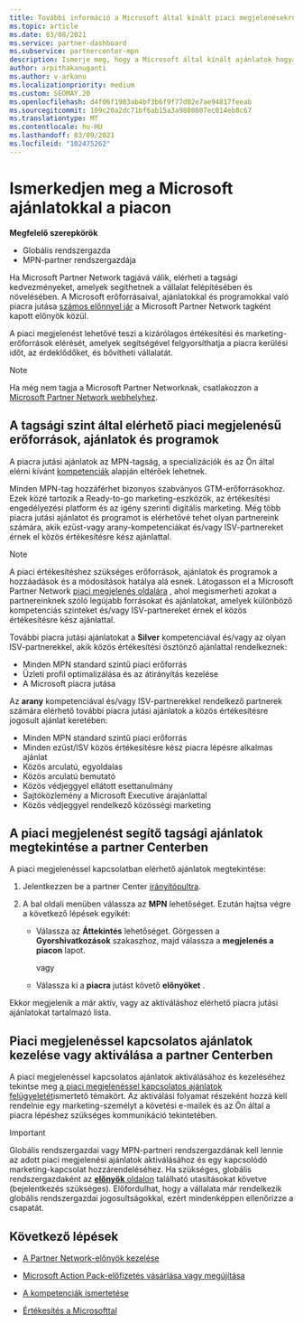 ```yaml
---
title: További információ a Microsoft által kínált piaci megjelenésekről
ms.topic: article
ms.date: 03/08/2021
ms.service: partner-dashboard
ms.subservice: partnercenter-mpn
description: Ismerje meg, hogy a Microsoft által kínált ajánlatok hogyan segíthetnek a piacra jutásban, az érdeklődők létrehozásában és a vállalat bővítésében.
author: arpithakanuganti
ms.author: v-arkanu
ms.localizationpriority: medium
ms.custom: SEOMAY.20
ms.openlocfilehash: d4f06f1983ab4bf3b6f9f77d02e7ae94817feeab
ms.sourcegitcommit: 109c20a2dc71bf6ab15a3a9880807ec014eb8c67
ms.translationtype: MT
ms.contentlocale: hu-HU
ms.lasthandoff: 03/09/2021
ms.locfileid: "102475262"
---
```

# <a name="explore-your-go-to-market-with-microsoft-offers"></a>Ismerkedjen meg a Microsoft ajánlatokkal a piacon

**Megfelelő szerepkörök**

- Globális rendszergazda
- MPN-partner rendszergazdája

Ha Microsoft Partner Network tagjává válik, elérheti a tagsági kedvezményeket, amelyek segíthetnek a vállalat felépítésében és növelésében. A Microsoft erőforrásaival, ajánlatokkal és programokkal való piacra jutása [számos előnnyel jár](https://partner.microsoft.com/manage-your-partner-network-benefits) a Microsoft Partner Network tagként kapott előnyök közül.

A piaci megjelenést lehetővé teszi a kizárólagos értékesítési és marketing-erőforrások elérését, amelyek segítségével felgyorsíthatja a piacra kerülési időt, az érdeklődőket, és bővítheti vállalatát.

>[!NOTE]
>Ha még nem tagja a Microsoft Partner Networknak, csatlakozzon a [Microsoft Partner Network webhelyhez](https://partner.microsoft.com/membership).

## <a name="go-to-market-resources-offers-and-programs-available-by-membership-level"></a>A tagsági szint által elérhető piaci megjelenésű erőforrások, ajánlatok és programok

A piacra jutási ajánlatok az MPN-tagság, a specializációk és az Ön által elérni kívánt [kompetenciák](learn-about-competencies.md) alapján eltérőek lehetnek.

Minden MPN-tag hozzáférhet bizonyos szabványos GTM-erőforrásokhoz. Ezek közé tartozik a Ready-to-go marketing-eszközök, az értékesítési engedélyezési platform és az igény szerinti digitális marketing. Még több piacra jutási ajánlatot és programot is elérhetővé tehet olyan partnereink számára, akik ezüst-vagy arany-kompetenciákat és/vagy ISV-partnereket érnek el közös értékesítésre kész ajánlattal.

>[!NOTE]
>A piaci értékesítéshez szükséges erőforrások, ajánlatok és programok a hozzáadások és a módosítások hatálya alá esnek. Látogasson el a Microsoft Partner Network [piaci megjelenés oldalára](https://partner.microsoft.com/membership/go-to-market) , ahol megismerheti azokat a partnereinknek szóló legújabb forrásokat és ajánlatokat, amelyek különböző kompetenciás szinteket és/vagy ISV-partnereket érnek el közös értékesítésre kész ajánlattal.

További piacra jutási ajánlatokat a **Silver** kompetenciával és/vagy az olyan ISV-partnerekkel, akik közös értékesítési ösztönző ajánlattal rendelkeznek:

- Minden MPN standard szintű piaci erőforrás
- Üzleti profil optimalizálása és az átirányítás kezelése
- A Microsoft piacra jutása

Az **arany** kompetenciával és/vagy ISV-partnerekkel rendelkező partnerek számára elérhető további piacra jutási ajánlatok a közös értékesítésre jogosult ajánlat keretében:

- Minden MPN standard szintű piaci erőforrás
- Minden ezüst/ISV közös értékesítésre kész piacra lépésre alkalmas ajánlat
- Közös arculatú, egyoldalas
- Közös arculatú bemutató
- Közös védjeggyel ellátott esettanulmány
- Sajtóközlemény a Microsoft Executive árajánlattal
- Közös védjeggyel rendelkező közösségi marketing

## <a name="view-go-to-market-membership-offers-in-partner-center"></a>A piaci megjelenést segítő tagsági ajánlatok megtekintése a partner Centerben

A piaci megjelenéssel kapcsolatban elérhető ajánlatok megtekintése:

1. Jelentkezzen be a partner Center [irányítópultra](https://partner.microsoft.com/dashboard).

2. A bal oldali menüben válassza az **MPN** lehetőséget. Ezután hajtsa végre a következő lépések egyikét:

   - Válassza az **Áttekintés** lehetőséget. Görgessen a **Gyorshivatkozások** szakaszhoz, majd válassza a **megjelenés a piacon** lapot.

     vagy

   - Válassza ki a **piacra** jutást követő **előnyöket** .

Ekkor megjelenik a már aktív, vagy az aktiváláshoz elérhető piacra jutási ajánlatokat tartalmazó lista.

## <a name="manage-or-activate-go-to-market-offers-in-partner-center"></a>Piaci megjelenéssel kapcsolatos ajánlatok kezelése vagy aktiválása a partner Centerben

A piaci megjelenéssel kapcsolatos ajánlatok aktiválásához és kezeléséhez tekintse meg [a piaci megjelenéssel kapcsolatos ajánlatok felügyeletét](manage-your-partner-network-benefits.md#manage-go-to-market-offers)ismertető témakört. Az aktiválási folyamat részeként hozzá kell rendelnie egy marketing-személyt a követési e-mailek és az Ön által a piacra lépéshez szükséges kommunikáció tekintetében.

>[!IMPORTANT]
>Globális rendszergazdai vagy MPN-partneri rendszergazdának kell lennie az adott piaci megjelenési ajánlatok aktiválásához és egy kapcsolódó marketing-kapcsolat hozzárendeléséhez. Ha szükséges, globális rendszergazdaként az [ **előnyök** oldalon](https://partnercenter.microsoft.com/pcv/partnership/benefits) található utasításokat követve (bejelentkezés szükséges). Előfordulhat, hogy a vállalata már rendelkezik globális rendszergazdai jogosultságokkal, ezért mindenképpen ellenőrizze a csapatát.

## <a name="next-steps"></a>Következő lépések

- [A Partner Network-előnyök kezelése](manage-your-partner-network-benefits.md)

- [Microsoft Action Pack-előfizetés vásárlása vagy megújítása](mpn-get-action-pack.md)

- [A kompetenciák ismertetése](learn-about-competencies.md)

- [Értékesítés a Microsofttal](https://partner.microsoft.com/membership/sell-with-microsoft)
